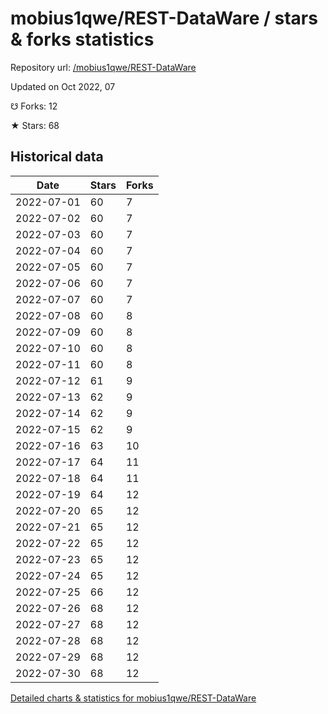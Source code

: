 # mobius1qwe/REST-DataWare / stars & forks statistics

Repository url: [/mobius1qwe/REST-DataWare](https://github.com/mobius1qwe/REST-DataWare)

Updated on Oct 2022, 07

☋ Forks: 12

★ Stars: 68

## Historical data
| Date | Stars | Forks |
|------|-------|-------|
| 2022-07-01 | 60 | 7 | 
| 2022-07-02 | 60 | 7 | 
| 2022-07-03 | 60 | 7 | 
| 2022-07-04 | 60 | 7 | 
| 2022-07-05 | 60 | 7 | 
| 2022-07-06 | 60 | 7 | 
| 2022-07-07 | 60 | 7 | 
| 2022-07-08 | 60 | 8 | 
| 2022-07-09 | 60 | 8 | 
| 2022-07-10 | 60 | 8 | 
| 2022-07-11 | 60 | 8 | 
| 2022-07-12 | 61 | 9 | 
| 2022-07-13 | 62 | 9 | 
| 2022-07-14 | 62 | 9 | 
| 2022-07-15 | 62 | 9 | 
| 2022-07-16 | 63 | 10 | 
| 2022-07-17 | 64 | 11 | 
| 2022-07-18 | 64 | 11 | 
| 2022-07-19 | 64 | 12 | 
| 2022-07-20 | 65 | 12 | 
| 2022-07-21 | 65 | 12 | 
| 2022-07-22 | 65 | 12 | 
| 2022-07-23 | 65 | 12 | 
| 2022-07-24 | 65 | 12 | 
| 2022-07-25 | 66 | 12 | 
| 2022-07-26 | 68 | 12 | 
| 2022-07-27 | 68 | 12 | 
| 2022-07-28 | 68 | 12 | 
| 2022-07-29 | 68 | 12 | 
| 2022-07-30 | 68 | 12 | 


[Detailed charts & statistics for mobius1qwe/REST-DataWare](https://reviewgithub.com/rep/mobius1qwe/REST-DataWare)
